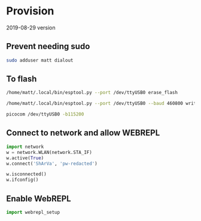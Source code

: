 # Provision
2019-08-29 version

## Prevent needing sudo

```bash
sudo adduser matt dialout
```

## To flash
```bash
/home/matt/.local/bin/esptool.py --port /dev/ttyUSB0 erase_flash

/home/matt/.local/bin/esptool.py --port /dev/ttyUSB0 --baud 460800 write_flash --flash_size=detect 0 ~/Downloads/esp8266-20171101-v1.9.3.bin

picocom /dev/ttyUSB0 -b115200
```

## Connect to network and allow WEBREPL
```python
import network
w = network.WLAN(network.STA_IF)
w.active(True)
w.connect('ShArVa', 'pw-redacted')

w.isconnected()
w.ifconfig()
```

## Enable WebREPL
```python
import webrepl_setup
```